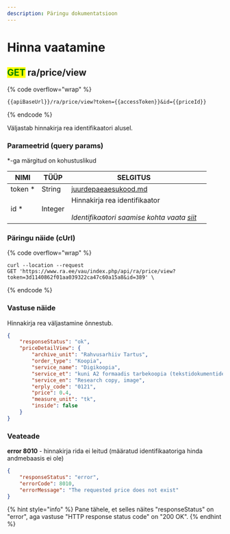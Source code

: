 ```yaml
---
description: Päringu dokumentatsioon
---
```


# Hinna vaatamine

## <mark style="color:green;">GET</mark> ra/price/view

{% code overflow="wrap" %}
```
{{apiBaseUrl}}/ra/price/view?token={{accessToken}}&id={{priceId}}
```
{% endcode %}

Väljastab hinnakirja rea identifikaatori alusel.

### Parameetrid (query params)

\*-ga märgitud on kohustuslikud

<table><thead><tr><th>NIMI</th><th>TÜÜP</th><th>SELGITUS</th><th data-hidden></th></tr></thead><tbody><tr><td>token *</td><td>String</td><td><a data-mention href="../../juurdepaeaesukood.md">juurdepaeaesukood.md</a></td><td></td></tr><tr><td>id *</td><td>Integer</td><td>Hinnakirja rea identifikaator<br><br><em>Identifikaatori saamise kohta vaata</em> <a href="hindade-sirvimine.md#vastuse-naeide"><em>siit</em></a><em></em></td><td></td></tr></tbody></table>

### Päringu näide (cUrl)

{% code overflow="wrap" %}
```shell
curl --location --request 
GET 'https://www.ra.ee/vau/index.php/api/ra/price/view?token=3d1140862f01aa039322ca47c60a15a8&id=389' \
```
{% endcode %}

### Vastuse näide

Hinnakirja rea väljastamine õnnestub.&#x20;

```json
{
    "responseStatus": "ok",
    "priceDetailView": {
        "archive_unit": "Rahvusarhiiv Tartus",
        "order_type": "Koopia",
        "service_name": "Digikoopia",
        "service_et": "kuni A2 formaadis tarbekoopia (tekstidokumentidest jms), kaader",
        "service_en": "Research copy, image",
        "erply_code": "0121",
        "price": 0.4,
        "measure_unit": "tk",
        "inside": false
    }
}
```

### Veateade

**error 8010** - hinnakirja rida ei leitud (määratud identifikaatoriga hinda andmebaasis ei ole)

```json
{
    "responseStatus": "error",
    "errorCode": 8010,
    "errorMessage": "The requested price does not exist"
}
```

{% hint style="info" %}
Pane tähele, et selles näites "responseStatus" on "error", aga vastuse "HTTP response status code" on "200 OK".
{% endhint %}
